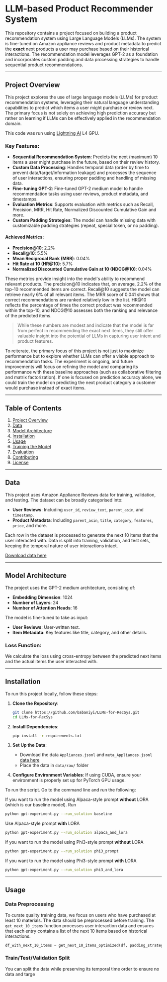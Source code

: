 # **LLM-based Product Recommender System**

This repository contains a project focused on building a product recommendation system using Large Language Models (LLMs). The system is fine-tuned on Amazon appliance reviews and product metadata to predict the **exact** next products a user may purchase based on their historical interactions. The recommendation model leverages GPT-2 as a foundation and incorporates custom padding and data processing strategies to handle sequential product recommendations.

---

## **Project Overview**
This project explores the use of large language models (LLMs) for product recommendation systems, leveraging their natural language understanding capabilities to predict which items a user might purchase or review next. The primary focus is not solely on achieving high prediction accuracy but rather on learning if LLMs can be effectively applied in the recommendation domain.

This code was run using [Lightning AI](lightning.ai) L4 GPU.

### **Key Features:**
- **Sequential Recommendation System**: Predicts the next (maximum) 10 items a user might purchase in the future, based on their review history.
- **Custom Data Processing**: Handles temporal data (order by time to prevent data/target/information leakage) and processes the sequence of user interactions, ensuring proper padding and handling of missing data.
- **Fine-tuning GPT-2**: Fine-tuned GPT-2 medium model to handle recommendation tasks using user reviews, product metadata, and timestamps.
- **Evaluation Metrics**: Supports evaluation with metrics such as Recall, Precision, MRR, Hit Rate, Normalized Discounted Cumulative Gain and more.
- **Custom Padding Strategies**: The model can handle missing data with customizable padding strategies (repeat, special token, or no padding).


#### Achieved Metrics:
- **Precision@10**: $2.2$%
- **Recall@10**: $5.5$%
- **Mean Reciprocal Rank (MRR)**: $0.04$%
- **Hit Rate at 10 (HR@10)**: $5.7$%
- **Normalized Discounted Cumulative Gain at 10 (NDCG@10)**: $0.04$%

These metrics provide insight into the model's ability to recommend relevant products. The precision@10 indicates that, on average, 2.2% of the top-10 recommended items are correct. Recall@10 suggests the model can retrieve nearly 6% of all relevant items. The MRR score of 0.041 shows that correct recommendations are ranked relatively low in the list. HR@10 reflects the percentage of times the correct product was recommended within the top-10, and NDCG@10 assesses both the ranking and relevance of the predicted items.


> While these numbers are modest and indicate that the model is far from perfect in recommending the exact next items, they still offer valuable insight into the potential of LLMs in capturing user intent and product features.

To reiterate, the primary focus of this project is not just to maximize performance but to explore whether LLMs can offer a viable approach to recommendation tasks. The experiment is ongoing, and future improvements will focus on refining the model and comparing its performance with these baseline approaches (such as collaborative filtering and matrix factorization). If one is focused on prediction accuracy alone, we could train the model on predicting the next product category a customer would purchase instead of exact items.

---

## **Table of Contents**

1. [Project Overview](#project-overview)
2. [Data](#data)
3. [Model Architecture](#model-architecture)
4. [Installation](#installation)
5. [Usage](#usage)
6. [Training the Model](#training-the-model)
7. [Evaluation](#evaluation)
8. [Contributing](#contributing)
9. [License](#license)

---

## **Data**

This project uses Amazon Appliance Reviews data for training, validation, and testing. The dataset can be broadly categorised into:
- **User Reviews**: Including `user_id`, `review_text`, `parent_asin`, and `timestamp`.
- **Product Metadata**: Including `parent_asin`, `title`, `category`, `features`, `price`, and more.

Each row in the dataset is processed to generate the next 10 items that the user interacted with. Data is split into training, validation, and test sets, keeping the temporal nature of user interactions intact.

[Download data here](https://amazon-reviews-2023.github.io/)

---

## **Model Architecture**

The project uses the GPT-2 medium architecture, consisting of:
- **Embedding Dimension**: 1024
- **Number of Layers**: 24
- **Number of Attention Heads**: 16

The model is fine-tuned to take as input:
- **User Reviews**: User-written text.
- **Item Metadata**: Key features like title, category, and other details.

### **Loss Function**:
We calculate the loss using cross-entropy between the predicted next items and the actual items the user interacted with.

---

## **Installation**

To run this project locally, follow these steps:

1. **Clone the Repository**:
    ```bash
    git clone https://github.com/babaniyi/LLMs-for-RecSys.git
    cd LLMs-for-RecSys
    ```

2. **Install Dependencies**:
    ```bash
    pip install -r requirements.txt
    ```

3. **Set Up the Data**:
    - Download the data `Appliances.jsonl` and `meta_Appliances.jsonl` [data here](https://amazon-reviews-2023.github.io/)
    - Place the data in `data/raw/` folder

4. **Configure Environment Variables**:
    If using CUDA, ensure your environment is properly set up for PyTorch GPU usage.

To run the script. Go to the command line and run the following:

If you want to run the model using Alpaca-style prompt **without** LORA (which is our baseline model). Run 
```bash
python gpt-experiment.py --run_solution baseline
```

Use Alpaca-style prompt **with** LORA
```bash
python gpt-experiment.py --run_solution alpaca_and_lora
```

If you want to run the model using Phi3-style prompt **without** LORA
```bash
python gpt-experiment.py --run_solution phi3_prompt
```

If you want to run the model using Phi3-style prompt **with** LORA
```bash
python gpt-experiment.py --run_solution phi3_and_lora
```


---

## **Usage**

### **Data Preprocessing**

To curate quality training data, we focus on users who have purchased at least 10 materials.
The data should be preprocessed before training. The `get_next_10_items` function processes user interaction data and ensures that each entry contains a list of the next 10 items based on historical interactions.

```python
df_with_next_10_items = get_next_10_items_optimized(df, padding_strategy='repeat', pad_token=50257)
```

### **Train/Test/Validation Split**
You can split the data while preserving its temporal time order to ensure no data and targe